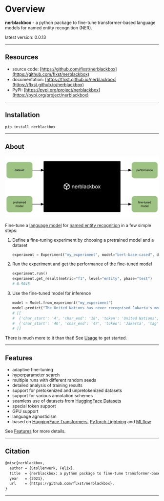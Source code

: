 # Overview

**nerblackbox** - a python package to fine-tune transformer-based language models for named entity recognition (NER).

latest version: 0.0.13

-----------
## Resources

* source code: [https://github.com/flxst/nerblackbox](https://github.com/flxst/nerblackbox)
* documentation: [https://flxst.github.io/nerblackbox](https://flxst.github.io/nerblackbox)
* PyPI: [https://pypi.org/project/nerblackbox](https://pypi.org/project/nerblackbox)

-----------
## Installation

``` bash
pip install nerblackbox
```

-----------
## About

![nerblackbox overview diagram](images/nerblackbox.png)

Fine-tune a [language model](https://huggingface.co/transformers/pretrained_models.html) for
[named entity recognition](https://en.wikipedia.org/wiki/Named-entity_recognition) in a few simple steps:

   1. Define a fine-tuning experiment by choosing a pretrained model and a dataset
       ``` python
       experiment = Experiment("my_experiment", model="bert-base-cased", dataset="conll2003")
       ```
   

   2. Run the experiment and get the performance of the fine-tuned model
       ``` python
       experiment.run()
       experiment.get_result(metric="f1", level="entity", phase="test")
       # 0.9045
       ```

   3. Use the fine-tuned model for inference
       ``` python
       model = Model.from_experiment("my_experiment")
       model.predict("The United Nations has never recognised Jakarta's move.")  
       # [[
       #  {'char_start': '4', 'char_end': '18', 'token': 'United Nations', 'tag': 'ORG'},
       #  {'char_start': '40', 'char_end': '47', 'token': 'Jakarta', 'tag': 'LOC'}
       # ]]
       ```

There is much more to it than that! See [Usage](usage/getting_started) to get started.

-----------
## Features

* adaptive fine-tuning
* hyperparameter search
* multiple runs with different random seeds
* detailed analysis of training results
* support for pretokenized and unpretokenized datasets
* support for various annotation schemes
* seamless use of datasets from [HuggingFace Datasets](https://huggingface.co/docs/datasets/)
* special token support
* GPU support
* language agnosticism
* based on [HuggingFace Transformers](https://huggingface.co/transformers/), [PyTorch Lightning](https://www.pytorchlightning.ai/) and [MLflow](https://mlflow.org/docs/latest/index.html)

See [Features](features/overview) for more details.


-----------
## Citation

``` tex
@misc{nerblackbox,
  author = {Stollenwerk, Felix},
  title  = {nerblackbox: a python package to fine-tune transformer-based language models for named entity recognition},
  year   = {2021},
  url    = {https://github.com/flxst/nerblackbox},
}
```

-----------